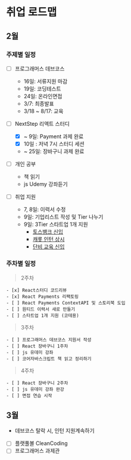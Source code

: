 # 취업 로드맵

## 2월

### 주제별 일정

- [ ] 프로그래머스 데브코스

  - 16일: 서류지원 마감
  - 19일: 코딩테스트
  - 24일: 온라인면접
  - 3/7: 최종발표
  - 3/18 ~ 8/17: 교육

- [ ] NextStep 리액트 스터디
  - [x] ~ 9일: Payment 과제 완료
  - [x] 10일 : 저녁 7시 스터디 세션
  - ~ 25일: 장바구니 과제 완료
- [ ] 개인 공부
  - 책 읽기
  - js Udemy 강좌듣기
- [ ] 취업 지원
  - 7, 8일: 이력서 수정
  - 9일: 기업리스트 작성 및 Tier 나누기
  - 9일: 3Tier 스타트업 1개 지원
    - [토스뱅크 신입](https://toss.im/career/job-detail?job_id=4542925003)
    - [캐롯 인턴 상시](https://carrotins.recruiter.co.kr/app/jobnotice/view?systemKindCode=MRS2&jobnoticeSn=75437)
    - [단비 교육 신입](https://programmers.co.kr/job_positions/6374)

### 주차별 일정

> 2주차

    - [x] React스터디 코드리뷰
    - [x] React Payments 리팩토링
    - [ ] React Payments ContextAPI 및 스토리북 도입
    - [ ] 원티드 이력서 새로 만들기
    - [ ] 스타트업 1개 지원 (코테용)

> 3주차

    - [ ] 프로그래머스 데브코스 지원서 작성
    - [ ] React 장바구니 1주차
    - [ ] js 유데미 강좌
    - [ ] 코어자바스크립트 책 읽고 정리하기

> 4주차

    - [ ] React 장바구니 2주차
    - [ ] js 유데미 강좌 완강
    - [ ] 면접 연습 시작

## 3월

- 데브코스 탈락 시, 인턴 지원계속하기

- [ ] 플랫풀볼 CleanCoding
- [ ] 프로그래머스 과제관
